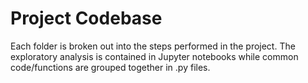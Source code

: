 # Project Codebase 
Each folder is broken out into the steps performed in the project. The exploratory analysis is contained in Jupyter notebooks while common code/functions are grouped together in .py files. 